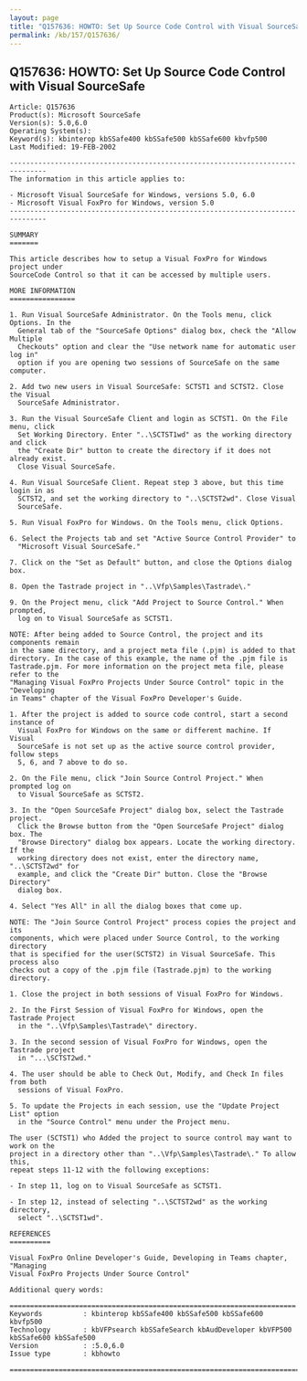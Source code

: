 ```yaml
---
layout: page
title: "Q157636: HOWTO: Set Up Source Code Control with Visual SourceSafe"
permalink: /kb/157/Q157636/
---
```


## Q157636: HOWTO: Set Up Source Code Control with Visual SourceSafe

	Article: Q157636
	Product(s): Microsoft SourceSafe
	Version(s): 5.0,6.0
	Operating System(s): 
	Keyword(s): kbinterop kbSSafe400 kbSSafe500 kbSSafe600 kbvfp500
	Last Modified: 19-FEB-2002
	
	-------------------------------------------------------------------------------
	The information in this article applies to:
	
	- Microsoft Visual SourceSafe for Windows, versions 5.0, 6.0 
	- Microsoft Visual FoxPro for Windows, version 5.0 
	-------------------------------------------------------------------------------
	
	SUMMARY
	=======
	
	This article describes how to setup a Visual FoxPro for Windows project under
	SourceCode Control so that it can be accessed by multiple users.
	
	MORE INFORMATION
	================
	
	1. Run Visual SourceSafe Administrator. On the Tools menu, click Options. In the
	  General tab of the "SourceSafe Options" dialog box, check the "Allow Multiple
	  Checkouts" option and clear the "Use network name for automatic user log in"
	  option if you are opening two sessions of SourceSafe on the same computer.
	
	2. Add two new users in Visual SourceSafe: SCTST1 and SCTST2. Close the Visual
	  SourceSafe Administrator.
	
	3. Run the Visual SourceSafe Client and login as SCTST1. On the File menu, click
	  Set Working Directory. Enter "..\SCTST1wd" as the working directory and click
	  the "Create Dir" button to create the directory if it does not already exist.
	  Close Visual SourceSafe.
	
	4. Run Visual SourceSafe Client. Repeat step 3 above, but this time login in as
	  SCTST2, and set the working directory to "..\SCTST2wd". Close Visual
	  SourceSafe.
	
	5. Run Visual FoxPro for Windows. On the Tools menu, click Options.
	
	6. Select the Projects tab and set "Active Source Control Provider" to
	  "Microsoft Visual SourceSafe."
	
	7. Click on the "Set as Default" button, and close the Options dialog box.
	
	8. Open the Tastrade project in "..\Vfp\Samples\Tastrade\."
	
	9. On the Project menu, click "Add Project to Source Control." When prompted,
	  log on to Visual SourceSafe as SCTST1.
	
	NOTE: After being added to Source Control, the project and its components remain
	in the same directory, and a project meta file (.pjm) is added to that
	directory. In the case of this example, the name of the .pjm file is
	Tastrade.pjm. For more information on the project meta file, please refer to the
	"Managing Visual FoxPro Projects Under Source Control" topic in the "Developing
	in Teams" chapter of the Visual FoxPro Developer's Guide.
	
	1. After the project is added to source code control, start a second instance of
	  Visual FoxPro for Windows on the same or different machine. If Visual
	  SourceSafe is not set up as the active source control provider, follow steps
	  5, 6, and 7 above to do so.
	
	2. On the File menu, click "Join Source Control Project." When prompted log on
	  to Visual SourceSafe as SCTST2.
	
	3. In the "Open SourceSafe Project" dialog box, select the Tastrade project.
	  Click the Browse button from the "Open SourceSafe Project" dialog box. The
	  "Browse Directory" dialog box appears. Locate the working directory. If the
	  working directory does not exist, enter the directory name, "..\SCTST2wd" for
	  example, and click the "Create Dir" button. Close the "Browse Directory"
	  dialog box.
	
	4. Select "Yes All" in all the dialog boxes that come up.
	
	NOTE: The "Join Source Control Project" process copies the project and its
	components, which were placed under Source Control, to the working directory
	that is specified for the user(SCTST2) in Visual SourceSafe. This process also
	checks out a copy of the .pjm file (Tastrade.pjm) to the working directory.
	
	1. Close the project in both sessions of Visual FoxPro for Windows.
	
	2. In the First Session of Visual FoxPro for Windows, open the Tastrade Project
	  in the "..\Vfp\Samples\Tastrade\" directory.
	
	3. In the second session of Visual FoxPro for Windows, open the Tastrade project
	  in "...\SCTST2wd."
	
	4. The user should be able to Check Out, Modify, and Check In files from both
	  sessions of Visual FoxPro.
	
	5. To update the Projects in each session, use the "Update Project List" option
	  in the "Source Control" menu under the Project menu.
	
	The user (SCTST1) who Added the project to source control may want to work on the
	project in a directory other than "..\Vfp\Samples\Tastrade\." To allow this,
	repeat steps 11-12 with the following exceptions:
	
	- In step 11, log on to Visual SourceSafe as SCTST1.
	
	- In step 12, instead of selecting "..\SCTST2wd" as the working directory,
	  select "..\SCTST1wd".
	
	REFERENCES
	==========
	
	Visual FoxPro Online Developer's Guide, Developing in Teams chapter, "Managing
	Visual FoxPro Projects Under Source Control"
	
	Additional query words:
	
	======================================================================
	Keywords          : kbinterop kbSSafe400 kbSSafe500 kbSSafe600 kbvfp500 
	Technology        : kbVFPsearch kbSSafeSearch kbAudDeveloper kbVFP500 kbSSafe600 kbSSafe500
	Version           : :5.0,6.0
	Issue type        : kbhowto
	
	=============================================================================
	
